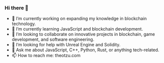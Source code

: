 ### Hi there 👋

<!--
**theotzu/theotzu** is a ✨ _special_ ✨ repository because its `README.md` (this file) appears on your GitHub profile.
Here are some ideas to get you started:
-->

- 🔭 I’m currently working on expanding my knowledge in blockchain technology.
- 🌱 I’m currently learning JavaScript and blockchain development.
- 👯 I’m looking to collaborate on innovative projects in blockchain, game development, and software engineering.
- 🤔 I’m looking for help with Unreal Engine and Solidity.
- 💬 Ask me about JavaScript, C++, Python, Rust, or anything tech-related.
- 📫 How to reach me: theotzu.com

<!---
Don't forget to add your contact information and any other personal touches you want to share about yourself.
--->
